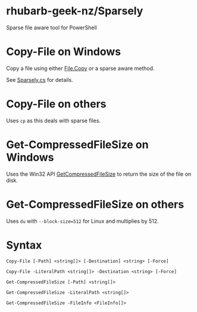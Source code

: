 # rhubarb-geek-nz/Sparsely
Sparse file aware tool for PowerShell

# Copy-File on Windows

Copy a file using either [File.Copy](https://learn.microsoft.com/en-us/dotnet/api/system.io.file.copy?view=netstandard-2.0) or a sparse aware method.

See [Sparsely.cs](Sparsely.cs) for details.

# Copy-File on others

Uses `cp` as this deals with sparse files.

# Get-CompressedFileSize on Windows

Uses the Win32 API [GetCompressedFileSize](https://learn.microsoft.com/en-us/windows/win32/api/fileapi/nf-fileapi-getcompressedfilesizew) to return the size of the file on disk.

# Get-CompressedFileSize on others

Uses `du` with `--block-size=512` for Linux and multiplies by 512.

# Syntax

```
Copy-File [-Path] <string[]> [-Destination] <string> [-Force]

Copy-File -LiteralPath <string[]> -Destination <string> [-Force]

Get-CompressedFileSize [-Path] <string[]>

Get-CompressedFileSize -LiteralPath <string[]>

Get-CompressedFileSize -FileInfo <FileInfo[]>
```
